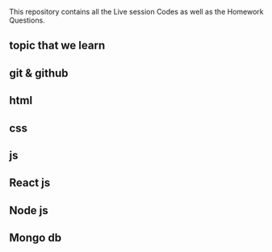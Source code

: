 This repository contains all the Live session Codes as well as the Homework Questions.
## topic that we learn

## git & github
## html
## css
## js
## React js
## Node js
## Mongo db